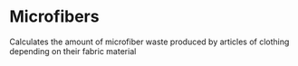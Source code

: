 # Microfibers
Calculates the amount of microfiber waste produced by articles of clothing depending on their fabric material
